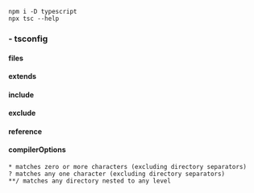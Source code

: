 ```
npm i -D typescript
npx tsc --help
```

### - tsconfig

#### files
#### extends
#### include
#### exclude
#### reference
#### compilerOptions

```
* matches zero or more characters (excluding directory separators)
? matches any one character (excluding directory separators)
**/ matches any directory nested to any level
```